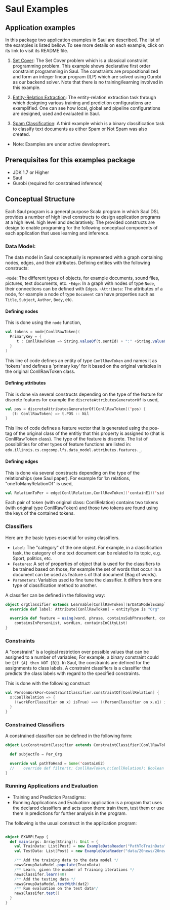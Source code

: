 # Saul Examples 

## Application examples

In this package two application examples in Saul are described. 
The list of the examples is listed bellow. To see more details on each example, click on its link to 
visit its README file. 

1. [Set Cover](src/main/scala/edu/illinois/cs/cogcomp/saulexamples/setcover/README.md): The Set Cover problem which is a classical constraint programming 
problem. This example shows declarative first order constraint programming in Saul. The constraints 
are propositionalized and form an integer linear program (ILP) which are solved using Gurobi as our backend solver.
 Note that there is no training/learning involved in this example. 
 
2. [Entity-Relation Extraction](src/main/scala/edu/illinois/cs/cogcomp/saulexamples/nlp/EntityMentionRelation/README.md): The entity-relation extraction task through 
which designing various training and prediction configurations are exemplified. 
One can see how local, global and pipeline configurations are designed, used and evaluated in Saul.

3. [Spam Classification](src/main/scala/edu/illinois/cs/cogcomp/saulexamples/nlp/EmailSpam/README.me): A third example which is a binary classification task 
to classify text documents as either Spam or Not Spam was also created.

* Note: Examples are under active development. 

## Prerequisites for this examples package 

* JDK 1.7 or Higher
* Saul 
* Gurobi (required for constrained inference)

## Conceptual Structure

Each Saul program is a general purpose Scala program in which Saul DSL provides a number of high level constructs to design application programs at a high level. high level and declaratively. 
The provided constructs are design to enable programing for the following conceptual components of each application that uses learning and inference.

### Data Model: 
The data model in Saul conceptually is represented with a graph containing nodes, edges, 
and their attributes. Defining entities with the following constructs:

  -`Node`: The different types of objects, for example documents, sound files, pictures, text documents, etc.
  -`Edge`: In a graph with nodes of type `Node`, their connections can be defined with `Edge`s. 
  -`Attribute`: The attributes of a node, for example a node of type `Document` can have properties 
  such as `Title`, `Subject`, `Author`, `Body`, etc.  
  
#### Defining nodes

This is done using the `node` function,

```scala
val tokens = node[ConllRawToken](
  PrimaryKey = {
     t : ConllRawToken => String.valueOf(t.sentId) + ":" +String.valueOf(t.wordId)
  }
)
```

This line of code defines an entity of type `ConllRawToken` and names it as 'tokens' and defines a 'primary key' for it based on the original variables in the original ConllRawToken class.

#### Defining attributes 
This is done via several constructs depending on the type of the feature for discrete features for example the `discreteAttributesGeneratorOf` is used,

```scala
val pos = discreteAttributesGeneratorOf[ConllRawToken]('pos) {
   (t: ConllRawToken) => t.POS :: Nil
}
  ```
This line of code defines a feature vector that is generated using the pos-tag of the original class of the entitiy that this property is assigned to (that is ConllRawToken class). The type of the feature is discrete. 
The list of possibilities for other types of feature functions are listed in:  `edu.illinois.cs.cogcomp.lfs.data_model.attributes.features._`. 

#### Defining edges 

This is done via several constructs depending on the type of the relationships (see Saul paper). For example for 1:n relations, 
"oneToManyRelationOf" is used,

```scala
val RelationToPer = edge[ConllRelation,ConllRawToken]('containE1)('sid === 'sid, 'e1id === 'wordid)
```

Each pair of token (with original class: ConllRelation) contains two tokens (with original type ConllRawToken) and those two tokens are found using the keys of the contained tokens. 

### Classifiers
Here are the basic types essential for using classifiers. 

  - `Label`: The "category" of the one object. For example, in a classification task, the category of one text  document can be related to its topic, e.g. Sport, politics, etc. 
  - `Features`: A set of properties of object that is used for the classifiers to be trained based on those, for example the set of words that occur in a document can be used as feature s of that document (Bag of words). 
  - `Parameters`: Variables used to fine tune the classifier. It differs from one type of classification method to another. 

A classifier can be defined in the following way: 

```scala
object orgClassifier extends Learnable[ConllRawToken](ErDataModelExample) {
  override def label: Attribute[ConllRawToken] = entityType is "Org"

  override def feature = using(word, phrase, containsSubPhraseMent, containsSubPhraseIng,
    containsInPersonList, wordLen, containsInCityList)
}
```

### Constraints 
A "constraint" is a logical restriction over possible values that can be assigned to a number of variables; 
For example, a binary constraint could be `{if {A} then NOT {B}}`. 
In Saul, the constraints are defined for the assignments to class labels. 
A constraint classifiers is a classifier that predicts the class labels with regard to the specified constraints.

This is done with the following construct

```scala
val PersonWorkFor=ConstraintClassifier.constraintOf[ConllRelation] {
  x:ConllRelation => {
    ((workForClassifier on x) isTrue) ==> ((PersonClassifier on x.e1) isTrue)
  }
}
```
### Constrained Classifiers
A constrained classifier can be defined in the following form: 

```scala
object LocConstraintClassifier extends ConstraintClassifier[ConllRawToken, ConllRelation](ErDataModelExample, LocClassifier) {

  def subjectTo = Per_Org

  override val pathToHead = Some('containE2)
  //    override def filter(t: ConllRawToken,h:ConllRelation): Boolean = t.wordId==h.wordId2
}
```

### Running Applications and Evaluation
* Training and Prediction Paradigms: 
* Running Applications and Evaluation: application is a program that uses the declared classifiers and acts upon them: train them, test them or use them in predictions for further analysis in the program.

The following is the usual construct in the application program:

```scala

object EXAMPLEapp {
  def main(args: Array[String]): Unit = {
    val TrainData: List[Post] = new ExampleDataReader("PathToTrainData").VariableOfdata.toList
    val TestData: List[Post] = new ExampleDataReader("data/20news/20news.test.shuffled").VariableOfDate.toList

    /** Add the training data to the data model */
    newsGroupDataModel.populate(TrainData) 
    /** Learn, given the number of Training iterations */
    newsClassifer.learn(40) 
    /** Add the testing data */
    newsGroupDataModel.testWith(dat2) 
    /** Run evaluation on the test data*/
    newsClassifer.test() 
  }
}
```
